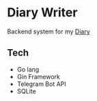 # Diary Writer

Backend system for my [Diary](https://github.com/rafitc/diary)

## Tech

- Go lang
- Gin Framework
- Telegram Bot API
- SQLite
